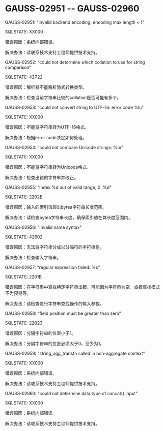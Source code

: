 # GAUSS-02951 -- GAUSS-02960

GAUSS-02951: "invalid backend encoding: encoding max length < 1"

SQLSTATE: XX000

错误原因：系统内部错误。

解决办法：请联系技术支持工程师提供技术支持。

GAUSS-02952: "could not determine which collation to use for string comparison"

SQLSTATE: 42P22

错误原因：解析器不能解析隐式转换类型。

解决办法：检查当前字符串比较的collation是否可能有多个。

GAUSS-02953: "could not convert string to UTF-16: error code %lu"

SQLSTATE: XX000

错误原因：不能将字符串转为UTF-16格式。

解决办法：根据error code决定如何处理。

GAUSS-02954: "could not compare Unicode strings: %m"

SQLSTATE: XX000

错误原因：不能将字符串转为Unicode格式。

解决办法：检查出错的字符串并改正。

GAUSS-02955: "index %d out of valid range, 0..%d"

SQLSTATE: 2202E

错误原因：输入的索引值超出bytea字符串长度范围。

解决办法：请检查bytea字符串长度，确保索引值在其长度范围内。

GAUSS-02956: "invalid name syntax"

SQLSTATE: 42602

错误原因：无法将字符串分成以分隔符的字符串组。

解决办法：检查输入字符串。

GAUSS-02957: "regular expression failed: %s"

SQLSTATE: 2201B

错误原因：在字符串中查找特定字符串出错，可能因为字符串为空，或者查找模式不为预期等。

解决办法：请检查进行字符串查找操作的输入参数。

GAUSS-02958: "field position must be greater than zero"

SQLSTATE: 22023

错误原因：分隔字符串的位置小于1。

解决办法：分隔字符串的位置必须大于0，至少为1。

GAUSS-02959: "string\_agg\_transfn called in non-aggregate context"

SQLSTATE: XX000

错误原因：系统内部错误。

解决办法：请联系技术支持工程师提供技术支持。

GAUSS-02960: "could not determine data type of concat\(\) input"

SQLSTATE: XX000

错误原因：系统内部错误。

解决办法：请联系技术支持工程师提供技术支持。

